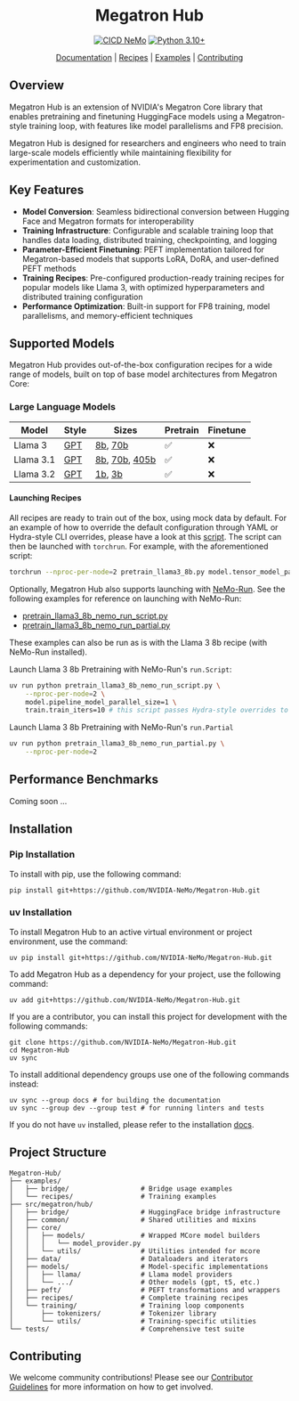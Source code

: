 <div align="center">

# Megatron Hub

<!-- [![codecov](https://codecov.io/github/NVIDIA-NeMo/Megatron-Hub/graph/badge.svg?token=4NMKZVOW2Z)](https://codecov.io/github/NVIDIA-NeMo/Megatron-Hub) -->
[![CICD NeMo](https://github.com/NVIDIA-NeMo/Megatron-Hub/actions/workflows/cicd-main.yml/badge.svg)](https://github.com/NVIDIA-NeMo/Megatron-Hub/actions/workflows/cicd-main.yml)
[![Python 3.10+](https://img.shields.io/badge/python-3.10+-blue.svg)](https://www.python.org/downloads/release/python-3100/)
<!-- [![GitHub Stars](https://img.shields.io/github/stars/NVIDIA-NeMo/Megatron-Hub.svg?style=social&label=Star&maxAge=2592000)](https://github.com/NVIDIA-NeMo/Megatron-Hub/stargazers/) -->

[Documentation](https://nemo-framework-documentation.gitlab-master-pages.nvidia.com/megatron-hub-build/) | [Recipes](#supported-models) | [Examples](https://github.com/NVIDIA-NeMo/Megatron-Hub/tree/main/examples) | [Contributing](https://github.com/NVIDIA-NeMo/Megatron-Hub/blob/main/CONTRIBUTING.md)
</div>

## Overview

Megatron Hub is an extension of NVIDIA's Megatron Core library that enables pretraining and finetuning HuggingFace models using a Megatron-style training loop, with features like model parallelisms and FP8 precision.

Megatron Hub is designed for researchers and engineers who need to train large-scale models efficiently while maintaining flexibility for experimentation and customization.

## Key Features

- **Model Conversion**: Seamless bidirectional conversion between Hugging Face and Megatron formats for interoperability
- **Training Infrastructure**: Configurable and scalable training loop that handles data loading, distributed training, checkpointing, and logging
- **Parameter-Efficient Finetuning**: PEFT implementation tailored for Megatron-based models that supports LoRA, DoRA, and user-defined PEFT methods
- **Training Recipes**: Pre-configured production-ready training recipes for popular models like Llama 3, with optimized hyperparameters and distributed training configuration
- **Performance Optimization**: Built-in support for FP8 training, model parallelisms, and memory-efficient techniques

## Supported Models

Megatron Hub provides out-of-the-box configuration recipes for a wide range of models, built on top of base model architectures from Megatron Core:

### Large Language Models

| Model                  | Style     | Sizes     | Pretrain     | Finetune     |
|------------------------|-----------|-----------|--------------|--------------|
| Llama 3                | [GPT](https://github.com/NVIDIA-NeMo/Megatron-Hub/blob/main/src/megatron/hub/models/gpt_provider.py)       | [8b](https://github.com/NVIDIA-NeMo/Megatron-Hub/blob/main/src/megatron/hub/recipes/llama/llama3_8b.py), [70b](https://github.com/NVIDIA-NeMo/Megatron-Hub/blob/main/src/megatron/hub/recipes/llama/llama3_70b.py)   | ✅ | ❌ |
| Llama 3.1              | [GPT](https://github.com/NVIDIA-NeMo/Megatron-Hub/blob/main/src/megatron/hub/models/gpt_provider.py)       | [8b](https://github.com/NVIDIA-NeMo/Megatron-Hub/blob/main/src/megatron/hub/recipes/llama/llama31_8b.py), [70b](https://github.com/NVIDIA-NeMo/Megatron-Hub/blob/main/src/megatron/hub/recipes/llama/llama31_70b.py), [405b](https://github.com/NVIDIA-NeMo/Megatron-Hub/blob/main/src/megatron/hub/recipes/llama/llama31_405b.py)    | ✅ | ❌ |
| Llama 3.2              | [GPT](https://github.com/NVIDIA-NeMo/Megatron-Hub/blob/main/src/megatron/hub/models/gpt_provider.py)       | [1b](https://github.com/NVIDIA-NeMo/Megatron-Hub/blob/main/src/megatron/hub/recipes/llama/llama32_1b.py), [3b](https://github.com/NVIDIA-NeMo/Megatron-Hub/blob/main/src/megatron/hub/recipes/llama/llama32_3b.py)           | ✅ | ❌ |

#### Launching Recipes

All recipes are ready to train out of the box, using mock data by default. For an example of how to override the default configuration through YAML or Hydra-style CLI overrides, please have a look at this [script](https://github.com/NVIDIA-NeMo/Megatron-Hub/examples/recipes/llama3_8b/pretrain_llama3_8b.py). The script can then be launched with `torchrun`. For example, with the aforementioned script:
```sh
torchrun --nproc-per-node=2 pretrain_llama3_8b.py model.tensor_model_parallel_size=1 <additional overrides ...>
```

Optionally, Megatron Hub also supports launching with [NeMo-Run](https://github.com/NVIDIA-NeMo/Run). See the following examples for reference on launching with NeMo-Run:

- [pretrain_llama3_8b_nemo_run_script.py](https://github.com/NVIDIA-NeMo/Megatron-Hub/blob/main/examples/recipes/llama3_8b/pretrain_llama3_8b_nemo_run_script.py)
- [pretrain_llama3_8b_nemo_run_partial.py](https://github.com/NVIDIA-NeMo/Megatron-Hub/blob/main/examples/recipes/llama3_8b/pretrain_llama3_8b_nemo_run_partial.py)


These examples can also be run as is with the Llama 3 8b recipe (with NeMo-Run installed).

Launch Llama 3 8b Pretraining with NeMo-Run's `run.Script`:
```sh
uv run python pretrain_llama3_8b_nemo_run_script.py \
    --nproc-per-node=2 \
    model.pipeline_model_parallel_size=1 \
    train.train_iters=10 # this script passes Hydra-style overrides to the target script
```

Launch Llama 3 8b Pretraining with NeMo-Run's `run.Partial`
```sh
uv run python pretrain_llama3_8b_nemo_run_partial.py \
    --nproc-per-node=2
```

<!-- ### Vision-Language Models -->


## Performance Benchmarks

Coming soon ...

## Installation 

### Pip Installation
To install with pip, use the following command:
```
pip install git+https://github.com/NVIDIA-NeMo/Megatron-Hub.git
```


### uv Installation
To install Megatron Hub to an active virtual environment or project environment, use the command:
```
uv pip install git+https://github.com/NVIDIA-NeMo/Megatron-Hub.git
```

To add Megatron Hub as a dependency for your project, use the following command:
```
uv add git+https://github.com/NVIDIA-NeMo/Megatron-Hub.git
```

If you are a contributor, you can install this project for development with the following commands:
```
git clone https://github.com/NVIDIA-NeMo/Megatron-Hub.git
cd Megatron-Hub
uv sync
```

To install additional dependency groups use one of the following commands instead:
```
uv sync --group docs # for building the documentation
uv sync --group dev --group test # for running linters and tests
```

If you do not have `uv` installed, please refer to the installation [docs](https://docs.astral.sh/uv/getting-started/installation/).

## Project Structure

```
Megatron-Hub/
├── examples/
│   ├── bridge/                  # Bridge usage examples
│   └── recipes/                 # Training examples
├── src/megatron/hub/
│   ├── bridge/                  # HuggingFace bridge infrastructure
│   ├── common/                  # Shared utilities and mixins
│   ├── core/
│   │   ├── models/              # Wrapped MCore model builders
│   │   │   └── model_provider.py
│   │   └── utils/               # Utilities intended for mcore
│   ├── data/                    # Dataloaders and iterators
│   ├── models/                  # Model-specific implementations
│   │   ├── llama/               # Llama model providers
│   │   └── .../                 # Other models (gpt, t5, etc.)
│   ├── peft/                    # PEFT transformations and wrappers
│   ├── recipes/                 # Complete training recipes
│   └── training/                # Training loop components
│       ├── tokenizers/          # Tokenizer library
│       └── utils/               # Training-specific utilities
└── tests/                       # Comprehensive test suite
```

## Contributing

We welcome community contributions! Please see our [Contributor Guidelines](https://github.com/NVIDIA-NeMo/Megatron-Hub/blob/main/CONTRIBUTING.md) for more information on how to get involved.
